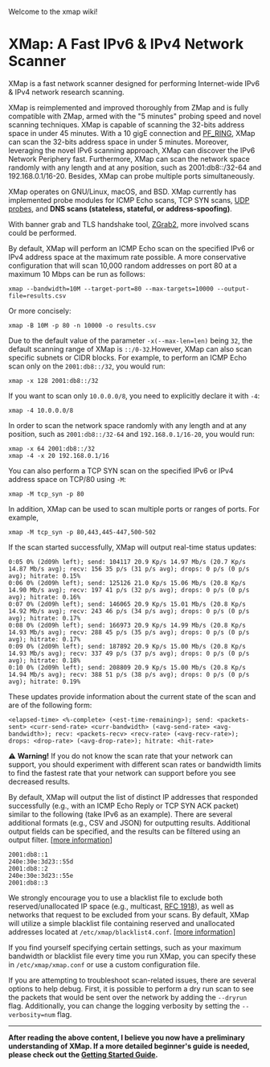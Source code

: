 Welcome to the xmap wiki!
# XMap: A Fast IPv6 & IPv4 Network Scanner

XMap is a fast network scanner designed for performing Internet-wide IPv6 & IPv4 network research scanning.

XMap is reimplemented and improved thoroughly from ZMap and is fully compatible with ZMap, armed with the "5 minutes" probing speed and novel scanning techniques. XMap is capable of scanning the 32-bits address space in under 45 minutes. With a 10 gigE connection and [PF_RING](http://www.ntop.org/products/packet-capture/pf_ring/), XMap can scan the 32-bits address space in under 5 minutes. Moreover, leveraging the novel IPv6 scanning approach, XMap can discover the IPv6 Network Periphery fast. Furthermore, XMap can scan the network space randomly with any length and at any position, such as 2001:db8::/32-64 and 192.168.0.1/16-20. Besides, XMap can probe multiple ports simultaneously.

XMap operates on GNU/Linux, macOS, and BSD. XMap currently has implemented probe modules for ICMP Echo scans, TCP SYN scans, [UDP probes](https://github.com/idealeer/xmap/blob/master/examples/udp-probes/README), and **DNS scans (stateless, stateful, or address-spoofing)**.

With banner grab and TLS handshake tool, [ZGrab2](https://github.com/zmap/zgrab2), more involved scans could be performed.

By default, XMap will perform an ICMP Echo scan on the specified IPv6 or IPv4 address space at the maximum rate possible. A more conservative configuration that will scan 10,000 random addresses on port 80 at a maximum 10 Mbps can be run as follows:

    xmap --bandwidth=10M --target-port=80 --max-targets=10000 --output-file=results.csv

Or more concisely:

    xmap -B 10M -p 80 -n 10000 -o results.csv

Due to the default value of the parameter `-x(--max-len=len)` being `32`, the default scanning range of XMap is `::/0-32`.However, XMap can also scan specific subnets or CIDR blocks. For example, to perform an ICMP Echo scan only on the `2001:db8::/32`, you would run:

    xmap -x 128 2001:db8::/32

If you want to scan only `10.0.0.0/8`, you need to explicitly declare it with `-4`:

    xmap -4 10.0.0.0/8

In order to scan the network space randomly with any length and at any position, such as `2001:db8::/32-64` and `192.168.0.1/16-20`, you would run:

    xmap -x 64 2001:db8::/32
    xmap -4 -x 20 192.168.0.1/16

You can also perform a TCP SYN scan on the specified IPv6 or IPv4 address space on TCP/80 using `-M`:

    xmap -M tcp_syn -p 80

In addition, XMap can be used to scan multiple ports or ranges of ports. For example,

    xmap -M tcp_syn -p 80,443,445-447,500-502

If the scan started successfully, XMap will output real-time status updates:

    0:05 0% (2d09h left); send: 104117 20.9 Kp/s 14.97 Mb/s (20.7 Kp/s 14.87 Mb/s avg); recv: 156 35 p/s (31 p/s avg); drops: 0 p/s (0 p/s avg); hitrate: 0.15%
    0:06 0% (2d09h left); send: 125126 21.0 Kp/s 15.06 Mb/s (20.8 Kp/s 14.90 Mb/s avg); recv: 197 41 p/s (32 p/s avg); drops: 0 p/s (0 p/s avg); hitrate: 0.16%
    0:07 0% (2d09h left); send: 146065 20.9 Kp/s 15.01 Mb/s (20.8 Kp/s 14.92 Mb/s avg); recv: 243 46 p/s (34 p/s avg); drops: 0 p/s (0 p/s avg); hitrate: 0.17%
    0:08 0% (2d09h left); send: 166973 20.9 Kp/s 14.99 Mb/s (20.8 Kp/s 14.93 Mb/s avg); recv: 288 45 p/s (35 p/s avg); drops: 0 p/s (0 p/s avg); hitrate: 0.17%
    0:09 0% (2d09h left); send: 187892 20.9 Kp/s 15.00 Mb/s (20.8 Kp/s 14.93 Mb/s avg); recv: 337 49 p/s (37 p/s avg); drops: 0 p/s (0 p/s avg); hitrate: 0.18%
    0:10 0% (2d09h left); send: 208809 20.9 Kp/s 15.00 Mb/s (20.8 Kp/s 14.94 Mb/s avg); recv: 388 51 p/s (38 p/s avg); drops: 0 p/s (0 p/s avg); hitrate: 0.19%

These updates provide information about the current state of the scan and are of the following form: 

    <elapsed-time> <%-complete> (<est-time-remaining>); send: <packets-sent> <curr-send-rate> <curr-bandwidth> (<avg-send-rate> <avg-bandwidth>); recv: <packets-recv> <recv-rate> (<avg-recv-rate>); drops: <drop-rate> (<avg-drop-rate>); hitrate: <hit-rate>

⚠️ **Warning!** If you do not know the scan rate that your network can support, you should experiment with different scan rates or bandwidth limits to find the fastest rate that your network can support before you see decreased results.

By default, XMap will output the list of distinct IP addresses that responded successfully (e.g., with an ICMP Echo Reply or TCP SYN ACK packet) similar to the following (take IPv6 as an example). There are several additional formats (e.g., CSV and JSON) for outputting results. Additional output fields can be specified, and the results can be filtered using an output filter. [[more information](https://github.com/Limerencece/xmap/wiki/Output-Modules)]

    2001:db8::1
    240e:30e:3d23::55d
    2001:db8::2
    240e:30e:3d23::55e
    2001:db8::3

We strongly encourage you to use a blacklist file to exclude both reserved/unallocated IP space (e.g., multicast, [RFC 1918](https://tools.ietf.org/html/rfc1918)), as well as networks that request to be excluded from your scans. By default, XMap will utilize a simple blacklist file containing reserved and unallocated addresses located at `/etc/xmap/blacklist4.conf`. [[more information](https://github.com/Limerencece/xmap/wiki/Scan-Options)]

If you find yourself specifying certain settings, such as your maximum bandwidth or blacklist file every time you run XMap, you can specify these in `/etc/xmap/xmap.conf` or use a custom configuration file.

If you are attempting to troubleshoot scan-related issues, there are several options to help debug. First, it is possible to perform a dry run scan to see the packets that would be sent over the network by adding the `--dryrun` flag. Additionally, you can change the logging verbosity by setting the `--verbosity=num` flag.

---

**After reading the above content, I believe you now have a preliminary understanding of XMap. If a more detailed beginner's guide is needed, please check out the [Getting Started Guide](https://github.com/Limerencece/xmap/wiki/Getting-Started-Guide).**
